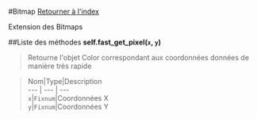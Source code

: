 #Bitmap
[Retourner à l'index](README.md)

Extension des Bitmaps

##Liste des méthodes
**self.fast_get_pixel(`x`, `y`)**

> Retourne l'objet Color correspondant aux coordonnées données de manière très rapide

  
> Nom|Type|Description  
--- | --- | ---  
`x`|`Fixnum`|Coordonnées X  
`y`|`Fixnum`|Coordonnées Y  






